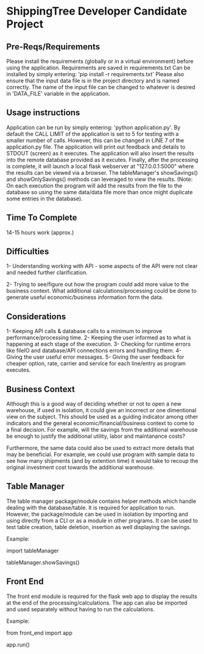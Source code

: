 # ShippingTree Developer Candidate Project

## Pre-Reqs/Requirements
Please install the requirements (globally or in a virtual environment) before using the application. 
Requirements are saved in requirements.txt
Can be installed by simply entering: 'pip install -r requirements.txt'
Please also ensure that the input data file is in the project directory and is named correctly. 
The name of the input file can be changed to whatever is desired in 'DATA_FILE' variable in the application.

## Usage instructions
Application can be run by simply entering: 'python application.py'. 
By default the CALL LIMIT of the application is set to 5 for testing with a smaller number of calls. However, this can be changed in LINE 7 of the application.py file. 
The application will print out feedback and details to STDOUT (screen) as it executes.
The application will also insert the results into the remote database provided as it excutes. Finally, after the processing is complete, it will launch a local flask webserver at "127.0.0.1:5000" where the results can be viewed via a browser. The tableManager's showSavings() and showOnlySavings() methods can leveraged to view the results. (Note: On each execution the program will add the results from the file to the database so using the same data/data file more than once might duplicate some entries in the database).

## Time To Complete
14-15 hours work (approx.)

## Difficulties
1- Understanding working with API - some aspects of the API were not clear and needed further clarification.

2- Trying to see/figure out how the program could add more value to the business context. What additional calculations/processing could be done to generate useful economic/business information form the data. 

## Considerations
1- Keeping API calls & database calls to a minimum to improve performance/processing time. 
2- Keeping the user informed as to what is happening at each stage of the execution.
3- Checking for runtime errors like fileIO and database/API connections errors and handling them.
4- Giving the user useful error messages. 
5- Giving the user feedback for cheaper option, rate, carrier and service for each line/entry as program executes. 

## Business Context
Although this is a good way of deciding whether or not to open a new warehouse, if used in isolation, it could give an incorrect or one dimentional view on the subject. This should be used as a guiding indicator among other indicators and the general economic/financial/business context to come to a final decision. For example, will the savings from the additional warehouse be enough to justify the additional utility, labor and maintanance costs? 

Furthermore, the same data could also be used to extract more details that may be beneficial. For example, we could use program with sample data to see how many shipments (and by extention time) it would take to recoup the original investment cost towards the additional warehouse. 


## Table Manager
The table manager package/module contains helper methods which handle dealing with the database/table.
It is required for application to run.
However, the package/module can be used in isolation by importing and using directly from a CLI or as a module in other programs. It can be used to test table creation, table deletion, insertion as well displaying the savings. 

Example: 

import tableManager

tableManager.showSavings()

## Front End
The front end module is required for the flask web app to display the results at the end of the processing/calculations. The app can also be imported and used separately without having to run the calculations. 

Example: 

from front_end import app

app.run()

